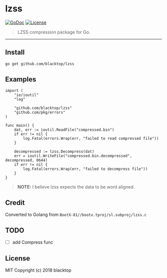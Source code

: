 # lzss

[![GoDoc](https://godoc.org/github.com/blacktop/lzss?status.svg)](pkg.go.dev) [![License](http://img.shields.io/:license-mit-blue.svg)](http://doge.mit-license.org)

> LZSS compression package for Go.

---

## Install

```bash
go get github.com/blacktop/lzss
```

## Examples

```golang
import (
    "io/ioutil"
    "log"

    "github.com/blacktop/lzss"
    "github.com/pkg/errors"
)

func main() {
    dat, err := ioutil.ReadFile("compressed.bin")
    if err != nil {
        log.Fatal(errors.Wrap(err, "failed to read compressed file"))
    }

    decompressed := lzss.Decompress(dat)
    err = ioutil.WriteFile("compressed.bin.decompressed", decompressed, 0644)
    if err != nil {
        log.Fatal(errors.Wrap(err, "failed to decompress file"))
    }
}
```

> **NOTE:** I believe lzss expects the data to be word aligned.

## Credit

Converted to Golang from `BootX-81//bootx.tproj/sl.subproj/lzss.c`

## TODO

- [ ] add Compress func

## License

MIT Copyright (c) 2018 blacktop
